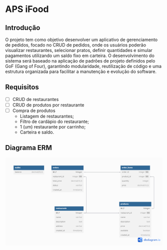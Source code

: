 # APS iFood

## Introdução
O projeto tem como objetivo desenvolver um aplicativo de gerenciamento de pedidos, focado no CRUD de pedidos, onde os usuários poderão visualizar restaurantes, selecionar pratos, definir quantidades e simular pagamentos utilizando um saldo fixo em carteira. O desenvolvimento do sistema será baseado na aplicação de padrões de projeto definidos pelo GoF (Gang of Four), garantindo modularidade, reutilização de código e uma estrutura organizada para facilitar a manutenção e evolução do software.

## Requisitos
- [ ] CRUD de restaurantes
- [ ] CRUD de produtos por restaurante
- [ ] Compra de produtos
    - Listagem de restaurantes;
    - Filtro de cardápio do restaurante;
    - 1 (um) restaurante por carrinho;
    - Carteira e saldo.

## Diagrama ERM
![Diagrama Entidade e Relacionamento](./images/ifood_erm.png)

